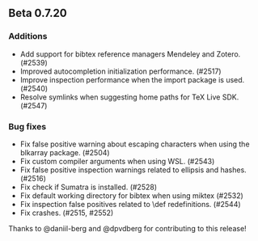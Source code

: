 ## Beta 0.7.20

### Additions
* Add support for bibtex reference managers Mendeley and Zotero. (#2539)
* Improved autocompletion initialization performance. (#2517)
* Improve inspection performance when the import package is used. (#2540)
* Resolve symlinks when suggesting home paths for TeX Live SDK. (#2547)

### Bug fixes
* Fix false positive warning about escaping characters when using the blkarray package. (#2504)
* Fix custom compiler arguments when using WSL. (#2543)
* Fix false positive inspection warnings related to ellipsis and hashes. (#2516)
* Fix check if Sumatra is installed. (#2528)
* Fix default working directory for bibtex when using miktex (#2532)
* Fix inspection false positives related to \def redefinitions. (#2544)
* Fix crashes. (#2515, #2552)

Thanks to @daniil-berg and @dpvdberg for contributing to this release!